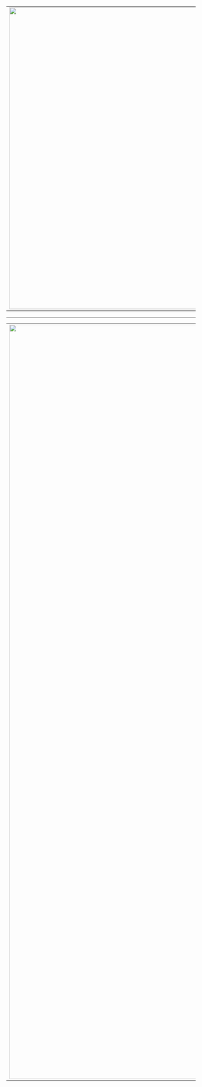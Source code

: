 
<table>
  <tr>
    <td valign="top"><img src="https://github.com/user-attachments/assets/cd4c35cd-8847-4fcf-b3fd-a300bdad8b37", width="800px"></td>
    <td valign="top"><img src="https://github.com/user-attachments/assets/089d0da3-6a39-4d19-8698-56889004dfe5", width="800px"></td>
  </tr>
</table>

-------------------------------------------------------------------------------------------------------------

<table width="100%">
  <tr style="padding: 0">
    <td valign="top"><img src="https://github.com/user-attachments/assets/4a2b603f-1013-4405-ba74-a095c309e2a1", width="2000px"></td>
    <td valign="top"><img src="https://github.com/user-attachments/assets/448bd7e3-6218-4389-92d8-55a2542f5adf", width="2000px"></td>
  </tr>
</table>
